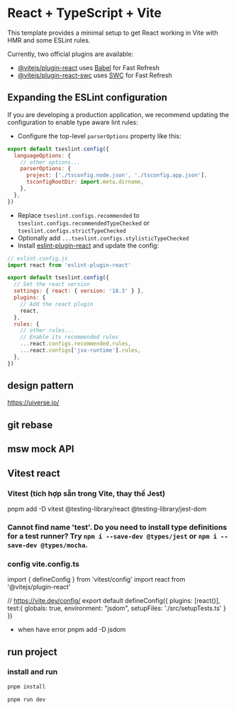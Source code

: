 # React + TypeScript + Vite

This template provides a minimal setup to get React working in Vite with HMR and some ESLint rules.

Currently, two official plugins are available:

- [@vitejs/plugin-react](https://github.com/vitejs/vite-plugin-react/blob/main/packages/plugin-react/README.md) uses [Babel](https://babeljs.io/) for Fast Refresh
- [@vitejs/plugin-react-swc](https://github.com/vitejs/vite-plugin-react-swc) uses [SWC](https://swc.rs/) for Fast Refresh

## Expanding the ESLint configuration

If you are developing a production application, we recommend updating the configuration to enable type aware lint rules:

- Configure the top-level `parserOptions` property like this:

```js
export default tseslint.config({
  languageOptions: {
    // other options...
    parserOptions: {
      project: ['./tsconfig.node.json', './tsconfig.app.json'],
      tsconfigRootDir: import.meta.dirname,
    },
  },
})
```

- Replace `tseslint.configs.recommended` to `tseslint.configs.recommendedTypeChecked` or `tseslint.configs.strictTypeChecked`
- Optionally add `...tseslint.configs.stylisticTypeChecked`
- Install [eslint-plugin-react](https://github.com/jsx-eslint/eslint-plugin-react) and update the config:

```js
// eslint.config.js
import react from 'eslint-plugin-react'

export default tseslint.config({
  // Set the react version
  settings: { react: { version: '18.3' } },
  plugins: {
    // Add the react plugin
    react,
  },
  rules: {
    // other rules...
    // Enable its recommended rules
    ...react.configs.recommended.rules,
    ...react.configs['jsx-runtime'].rules,
  },
})
```
## design pattern
https://uiverse.io/



## git rebase


## msw mock API


## Vitest react
### Vitest (tích hợp sẵn trong Vite, thay thế Jest)
pnpm add -D vitest @testing-library/react @testing-library/jest-dom
### Cannot find name 'test'. Do you need to install type definitions for a test runner? Try `npm i --save-dev @types/jest` or `npm i --save-dev @types/mocha`.

### config vite.config.ts
import { defineConfig } from 'vitest/config'
import react from '@vitejs/plugin-react'

// https://vite.dev/config/
export default defineConfig({
  plugins: [react()],
  test:{
    globals: true,
    environment: "jsdom",
    setupFiles: './src/setupTests.ts'
  }
})
- when have error pnpm add -D jsdom



## run project

### install and run
```sh
pnpm install

pnpm run dev

```
